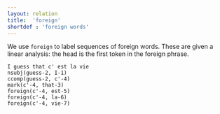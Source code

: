 ```yaml
---
layout: relation
title:  'foreign'
shortdef : 'foreign words'
---
```


We use `foreign` to label sequences of foreign words. These are given
a linear analysis: the head is the first token in the foreign phrase.

~~~ sdparse
I guess that c' est la vie
nsubj(guess-2, I-1)
ccomp(guess-2, c'-4)
mark(c'-4, that-3)
foreign(c'-4, est-5)
foreign(c'-4, la-6)
foreign(c'-4, vie-7)
~~~
<!-- Interlanguage links updated Út zář 29 20:31:53 CEST 2020 -->
